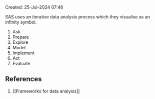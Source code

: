 Created: 25-Jul-2024 07:46

SAS uses an iterative data analysis process which they visualise as an infinity symbol.
1. Ask
2. Prepare
3. Explore
4. Model
5. Implement
6. Act
7. Evaluate
## References
1. [[Frameworks for data analysis]]
